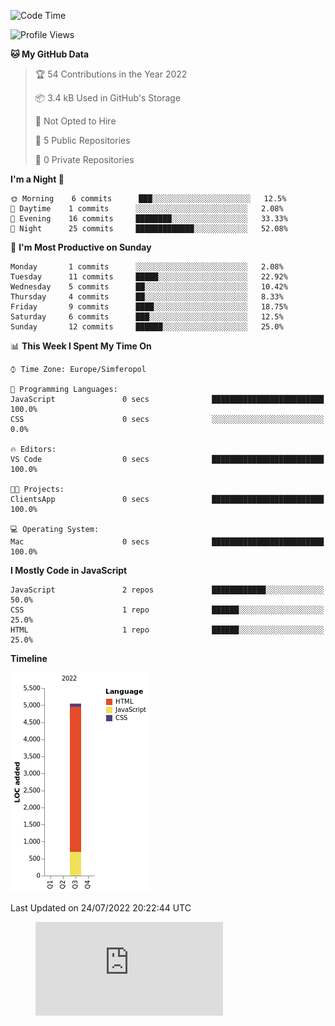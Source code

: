 <!--START_SECTION:waka-->
![Code Time](http://img.shields.io/badge/Code%20Time-2%20hrs%2034%20mins-blue)

![Profile Views](http://img.shields.io/badge/Profile%20Views-122-blue)

**🐱 My GitHub Data** 

> 🏆 54 Contributions in the Year 2022
 > 
> 📦 3.4 kB Used in GitHub's Storage 
 > 
> 🚫 Not Opted to Hire
 > 
> 📜 5 Public Repositories 
 > 
> 🔑 0 Private Repositories  
 > 
**I'm a Night 🦉** 

```text
🌞 Morning    6 commits      ███░░░░░░░░░░░░░░░░░░░░░░   12.5% 
🌆 Daytime    1 commits      ░░░░░░░░░░░░░░░░░░░░░░░░░   2.08% 
🌃 Evening    16 commits     ████████░░░░░░░░░░░░░░░░░   33.33% 
🌙 Night      25 commits     █████████████░░░░░░░░░░░░   52.08%

```
📅 **I'm Most Productive on Sunday** 

```text
Monday       1 commits      ░░░░░░░░░░░░░░░░░░░░░░░░░   2.08% 
Tuesday      11 commits     █████░░░░░░░░░░░░░░░░░░░░   22.92% 
Wednesday    5 commits      ██░░░░░░░░░░░░░░░░░░░░░░░   10.42% 
Thursday     4 commits      ██░░░░░░░░░░░░░░░░░░░░░░░   8.33% 
Friday       9 commits      ████░░░░░░░░░░░░░░░░░░░░░   18.75% 
Saturday     6 commits      ███░░░░░░░░░░░░░░░░░░░░░░   12.5% 
Sunday       12 commits     ██████░░░░░░░░░░░░░░░░░░░   25.0%

```


📊 **This Week I Spent My Time On** 

```text
⌚︎ Time Zone: Europe/Simferopol

💬 Programming Languages: 
JavaScript               0 secs              █████████████████████████   100.0% 
CSS                      0 secs              ░░░░░░░░░░░░░░░░░░░░░░░░░   0.0%

🔥 Editors: 
VS Code                  0 secs              █████████████████████████   100.0%

🐱‍💻 Projects: 
ClientsApp               0 secs              █████████████████████████   100.0%

💻 Operating System: 
Mac                      0 secs              █████████████████████████   100.0%

```

**I Mostly Code in JavaScript** 

```text
JavaScript               2 repos             ████████████░░░░░░░░░░░░░   50.0% 
CSS                      1 repo              ██████░░░░░░░░░░░░░░░░░░░   25.0% 
HTML                     1 repo              ██████░░░░░░░░░░░░░░░░░░░   25.0%

```


**Timeline**

![Chart not found](https://raw.githubusercontent.com/by-Egorov/by-Egorov/main/charts/bar_graph.png) 


 Last Updated on 24/07/2022 20:22:44 UTC
<!--END_SECTION:waka-->

<figure><embed src="https://wakatime.com/share/@9fb6c1d5-a9b8-4928-91a9-4f01d3dc2033/09c0e64a-0876-4af1-b150-57de6b9bdcd2.svg"></embed></figure>
